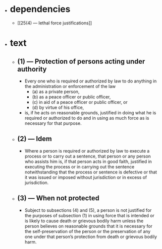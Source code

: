 - # dependencies
	- [[25(4) — lethal force justifications]]
- # text
	- ## (1) — Protection of persons acting under authority
		- Every one who is required or authorized by law to do anything in the administration or enforcement of the law
			- (a) as a private person,
			- (b) as a peace officer or public officer,
			- (c) in aid of a peace officer or public officer, or
			- (d) by virtue of his office,
		- is, if he acts on reasonable grounds, justified in doing what he is required or authorized to do and in using as much force as is necessary for that purpose.
	- ## (2) — Idem
		- Where a person is required or authorized by law to execute a process or to carry out a sentence, that person or any person who assists him is, if that person acts in good faith, justified in executing the process or in carrying out the sentence notwithstanding that the process or sentence is defective or that it was issued or imposed without jurisdiction or in excess of jurisdiction.
	- ## (3) — When not protected
		- Subject to subsections (4) and (5), a person is not justified for the purposes of subsection (1) in using force that is intended or is likely to cause death or grievous bodily harm unless the person believes on reasonable grounds that it is necessary for the self-preservation of the person or the preservation of any one under that person’s protection from death or grievous bodily harm.